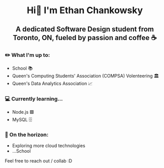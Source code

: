 # <p align="center">Hi👋  I'm Ethan Chankowsky</p>
## <p align="center">A dedicated Software Design student from Toronto, ON, fueled by passion and coffee ☕</p>

### ✏️ What I'm up to:

* School 📚
* Queen's Computing Students' Association (COMPSA) Volenteering 🏛
* Queen's Data Analytics Association 📈
  
### 💻 Currently learning...

* Node.js 🟩
* MySQL 🗄️

### 🔭 On the horizon:

* Exploring more cloud technologies 
* ...School


Feel free to reach out / collab :D 
